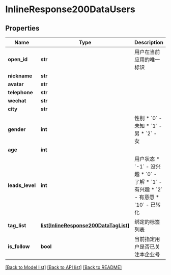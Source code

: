 # InlineResponse200DataUsers

## Properties
Name | Type | Description | Notes
------------ | ------------- | ------------- | -------------
**open_id** | **str** | 用户在当前应用的唯一标识 | [optional] 
**nickname** | **str** |  | [optional] 
**avatar** | **str** |  | [optional] 
**telephone** | **str** |  | [optional] 
**wechat** | **str** |  | [optional] 
**city** | **str** |  | [optional] 
**gender** | **int** | 性别 * &#x60;0&#x60; - 未知 * &#x60;1&#x60; - 男 * &#x60;2&#x60; - 女  | [optional] 
**age** | **int** |  | [optional] 
**leads_level** | **int** | 用户状态 * &#x60;-1&#x60; - 没兴趣 * &#x60;0&#x60; - 了解 * &#x60;1&#x60; - 有兴趣 * &#x60;2&#x60; - 有意愿 * &#x60;10&#x60; - 已转化  | [optional] 
**tag_list** | [**list[InlineResponse200DataTagList]**](InlineResponse200DataTagList.md) | 绑定的标签列表 | [optional] 
**is_follow** | **bool** | 当前指定用户是否已关注本企业号 | [optional] 

[[Back to Model list]](../README.md#documentation-for-models) [[Back to API list]](../README.md#documentation-for-api-endpoints) [[Back to README]](../README.md)

